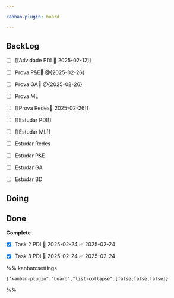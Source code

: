 ```yaml
---

kanban-plugin: board

---
```


## BackLog

- [ ] [[Atividade PDI 📅 2025-02-12]]
- [ ] Prova P&E📅 @{2025-02-26}
- [ ] Prova GA📅 @{2025-02-26}
- [ ] Prova ML
- [ ] [[Prova Redes📅 2025-02-26]]
- [ ] [[Estudar PDI]]
- [ ] [[Estudar ML]]
- [ ] Estudar Redes
- [ ] Estudar P&E
- [ ] Estudar GA
- [ ] Estudar BD


## Doing



## Done

**Complete**
- [x] Task 2 PDI 📅 2025-02-24 ✅ 2025-02-24
- [x] Task 3 PDI 📅 2025-02-24 ✅ 2025-02-24




%% kanban:settings
```
{"kanban-plugin":"board","list-collapse":[false,false,false]}
```
%%